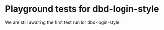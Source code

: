 # Playground tests for dbd-login-style
We are still awaiting the first test run for dbd-login-style.

